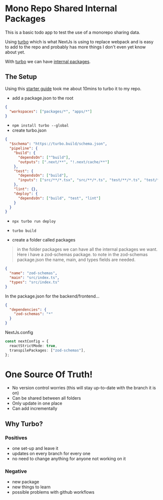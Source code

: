 # Mono Repo Shared Internal Packages

This is a basic todo app to test the use of a monorepo sharing data.

Using [turbo](https://turbo.build/) which is what NextJs is using to replace webpack and is easy to add to the repo and probably has more things I don't even yet know about yet.

With [turbo](https://turbo.build/) we can have [internal packages](https://turbo.build/repo/docs/handbook/sharing-code/internal-packages).

## The Setup

Using this [starter guide](https://turbo.build/repo/docs/getting-started/existing-monorepo) took me about 10mins to turbo it to my repo.

- add a package.json to the root

```json
{
  "workspaces": ["packages/*", "apps/*"]
}
```

- `npm install turbo --global`
- create turbo.json

```json
{
  "$schema": "https://turbo.build/schema.json",
  "pipeline": {
    "build": {
      "dependsOn": ["^build"],
      "outputs": [".next/**", "!.next/cache/**"]
    },
    "test": {
      "dependsOn": ["build"],
      "inputs": ["src/**/*.tsx", "src/**/*.ts", "test/**/*.ts", "test/**/*.tsx"]
    },
    "lint": {},
    "deploy": {
      "dependsOn": ["build", "test", "lint"]
    }
  }
}
```

- `npx turbo run deploy`
- `turbo build`

- create a folder called packages

> in the folder packages we can have all the internal packages we want. Here i have a zod-schemas package. to note in the zod-schemas package.json the name, main, and types fields are needed.

```json
{
  "name": "zod-schemas",
  "main": "src/index.ts",
  "types": "src/index.ts"
}
```

In the package.json for the backend/frontend...

```json
{
  "dependencies": {
    "zod-schemas": "*"
  }
}
```

NextJs.config

```typescript
const nextConfig = {
  reactStrictMode: true,
  transpilePackages: ["zod-schemas"],
};
```

# One Source Of Truth!

- No version control worries (this will stay up-to-date with the branch it is on)
- Can be shared between all folders
- Only update in one place
- Can add incrementally

## Why Turbo?

### Positives

- one set-up and leave it
- updates on every branch for every one
- no need to change anything for anyone not working on it

### Negative

- new package
- new things to learn
- possible problems with github workflows
